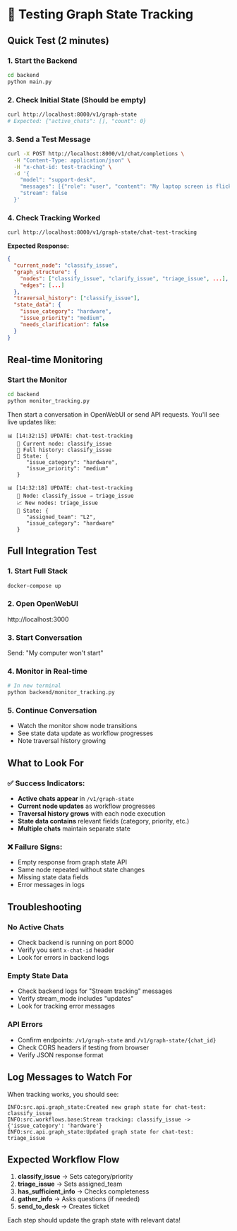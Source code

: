 # 🧪 Testing Graph State Tracking

## Quick Test (2 minutes)

### 1. Start the Backend
```bash
cd backend
python main.py
```

### 2. Check Initial State (Should be empty)
```bash
curl http://localhost:8000/v1/graph-state
# Expected: {"active_chats": [], "count": 0}
```

### 3. Send a Test Message
```bash
curl -X POST http://localhost:8000/v1/chat/completions \
  -H "Content-Type: application/json" \
  -H "x-chat-id: test-tracking" \
  -d '{
    "model": "support-desk",
    "messages": [{"role": "user", "content": "My laptop screen is flickering"}],
    "stream": false
  }'
```

### 4. Check Tracking Worked
```bash
curl http://localhost:8000/v1/graph-state/chat-test-tracking
```

**Expected Response:**
```json
{
  "current_node": "classify_issue",
  "graph_structure": {
    "nodes": ["classify_issue", "clarify_issue", "triage_issue", ...],
    "edges": [...]
  },
  "traversal_history": ["classify_issue"],
  "state_data": {
    "issue_category": "hardware",
    "issue_priority": "medium",
    "needs_clarification": false
  }
}
```

## Real-time Monitoring

### Start the Monitor
```bash
cd backend
python monitor_tracking.py
```

Then start a conversation in OpenWebUI or send API requests. You'll see live updates like:

```
📊 [14:32:15] UPDATE: chat-test-tracking
   🎯 Current node: classify_issue
   📜 Full history: classify_issue
   💾 State: {
      "issue_category": "hardware",
      "issue_priority": "medium"
   }

📊 [14:32:18] UPDATE: chat-test-tracking  
   🔄 Node: classify_issue → triage_issue
   📈 New nodes: triage_issue
   💾 State: {
      "assigned_team": "L2",
      "issue_category": "hardware"
   }
```

## Full Integration Test

### 1. Start Full Stack
```bash
docker-compose up
```

### 2. Open OpenWebUI
http://localhost:3000

### 3. Start Conversation
Send: "My computer won't start"

### 4. Monitor in Real-time
```bash
# In new terminal
python backend/monitor_tracking.py
```

### 5. Continue Conversation
- Watch the monitor show node transitions
- See state data update as workflow progresses
- Note traversal history growing

## What to Look For

### ✅ Success Indicators:
- **Active chats appear** in `/v1/graph-state`
- **Current node updates** as workflow progresses  
- **Traversal history grows** with each node execution
- **State data contains** relevant fields (category, priority, etc.)
- **Multiple chats** maintain separate state

### ❌ Failure Signs:
- Empty response from graph state API
- Same node repeated without state changes
- Missing state data fields
- Error messages in logs

## Troubleshooting

### No Active Chats
- Check backend is running on port 8000
- Verify you sent `x-chat-id` header
- Look for errors in backend logs

### Empty State Data  
- Check backend logs for "Stream tracking" messages
- Verify stream_mode includes "updates"
- Look for tracking error messages

### API Errors
- Confirm endpoints: `/v1/graph-state` and `/v1/graph-state/{chat_id}`
- Check CORS headers if testing from browser
- Verify JSON response format

## Log Messages to Watch For

When tracking works, you should see:
```
INFO:src.api.graph_state:Created new graph state for chat-test: classify_issue
INFO:src.workflows.base:Stream tracking: classify_issue -> {'issue_category': 'hardware'}
INFO:src.api.graph_state:Updated graph state for chat-test: triage_issue  
```

## Expected Workflow Flow

1. **classify_issue** → Sets category/priority
2. **triage_issue** → Sets assigned_team  
3. **has_sufficient_info** → Checks completeness
4. **gather_info** → Asks questions (if needed)
5. **send_to_desk** → Creates ticket

Each step should update the graph state with relevant data!